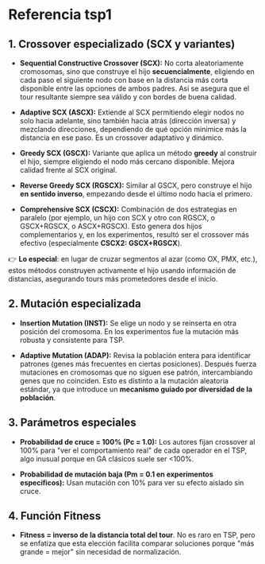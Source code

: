 # Referencia tsp1

## 1. **Crossover especializado (SCX y variantes)**

* **Sequential Constructive Crossover (SCX):**
  No corta aleatoriamente cromosomas, sino que construye el hijo **secuencialmente**, eligiendo en cada paso el siguiente nodo con base en la distancia más corta disponible entre las opciones de ambos padres. Así se asegura que el tour resultante siempre sea válido y con bordes de buena calidad.

* **Adaptive SCX (ASCX):**
  Extiende al SCX permitiendo elegir nodos no solo hacia adelante, sino también hacia atrás (dirección inversa) y mezclando direcciones, dependiendo de qué opción minimice más la distancia en ese paso. Es un crossover adaptativo y dinámico.

* **Greedy SCX (GSCX):**
  Variante que aplica un método **greedy** al construir el hijo, siempre eligiendo el nodo más cercano disponible. Mejora calidad frente al SCX original.

* **Reverse Greedy SCX (RGSCX):**
  Similar al GSCX, pero construye el hijo **en sentido inverso**, empezando desde el último nodo hacia el primero.

* **Comprehensive SCX (CSCX):**
  Combinación de dos estrategias en paralelo (por ejemplo, un hijo con SCX y otro con RGSCX, o GSCX+RGSCX, o ASCX+RGSCX). Esto genera dos hijos complementarios y, en los experimentos, resultó ser el crossover más efectivo (especialmente **CSCX2: GSCX+RGSCX**).

👉 **Lo especial**: en lugar de cruzar segmentos al azar (como OX, PMX, etc.), estos métodos construyen activamente el hijo usando información de distancias, asegurando tours más prometedores desde el inicio.

## 2. **Mutación especializada**

* **Insertion Mutation (INST):**
  Se elige un nodo y se reinserta en otra posición del cromosoma. En los experimentos fue la mutación más robusta y consistente para TSP.

* **Adaptive Mutation (ADAP):**
  Revisa la población entera para identificar patrones (genes más frecuentes en ciertas posiciones). Después fuerza mutaciones en cromosomas que no siguen ese patrón, intercambiando genes que no coinciden. Esto es distinto a la mutación aleatoria estándar, ya que introduce un **mecanismo guiado por diversidad de la población**.

## 3. **Parámetros especiales**

* **Probabilidad de cruce = 100% (Pc = 1.0):**
  Los autores fijan crossover al 100% para "ver el comportamiento real" de cada operador en el TSP, algo inusual porque en GA clásicos suele ser <100%.

* **Probabilidad de mutación baja (Pm = 0.1 en experimentos específicos):**
  Usan mutación con 10% para ver su efecto aislado sin cruce.

## 4. **Función Fitness**

* **Fitness = inverso de la distancia total del tour**.
  No es raro en TSP, pero se enfatiza que esta elección facilita comparar soluciones porque "más grande = mejor" sin necesidad de normalización.
